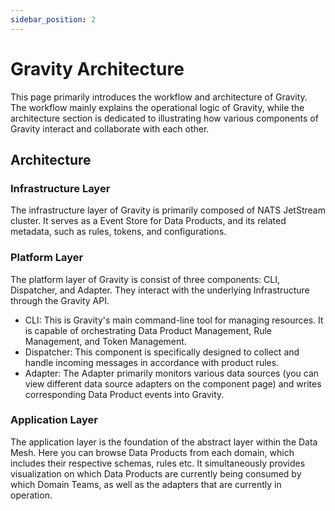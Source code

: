 ```yaml
---
sidebar_position: 2
---
```


# Gravity Architecture
This page primarily introduces the workflow and architecture of Gravity. The workflow mainly explains the operational logic of Gravity, while the architecture section is dedicated to illustrating how various components of Gravity interact and collaborate with each other.

## Architecture
### Infrastructure Layer
The infrastructure layer of Gravity is primarily composed of NATS JetStream cluster. It serves as a Event Store for Data Products, and its related metadata, such as rules, tokens, and configurations.

### Platform Layer
The platform layer of Gravity is consist of three components: CLI, Dispatcher, and Adapter. They interact with the underlying Infrastructure through the Gravity API.
* CLI: This is Gravity's main command-line tool for managing resources. It is capable of orchestrating Data Product Management, Rule Management, and Token Management.
* Dispatcher: This component is specifically designed to collect and handle incoming messages in accordance with product rules.
* Adapter: The Adapter primarily monitors various data sources (you can view different data source adapters on the component page) and writes corresponding Data Product events into Gravity.
### Application Layer
The application layer is the foundation of the abstract layer within the Data Mesh. Here you can browse Data Products from each domain, which includes their respective schemas, rules etc. It simultaneously provides visualization on which Data Products are currently being consumed by which Domain Teams, as well as the adapters that are currently in operation.


